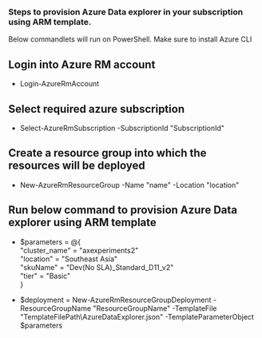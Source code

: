 ### Steps to provision Azure Data explorer in your subscription using ARM template.

Below commandlets will run on PowerShell.
Make sure to install Azure CLI

## Login into Azure RM account
- Login-AzureRmAccount

## Select required azure subscription
- Select-AzureRmSubscription -SubscriptionId "SubscriptionId"

## Create a resource group into which the resources will be deployed
- New-AzureRmResourceGroup -Name "name" -Location "location"

## Run below command to provision Azure Data explorer using ARM template 

- $parameters = @{  
"cluster_name" = "axexperiments2"  
"location" =  "Southeast Asia"  
"skuName" = "Dev(No SLA)_Standard_D11_v2"  
"tier" = "Basic"  
}

- $deployment = New-AzureRmResourceGroupDeployment -ResourceGroupName "ResourceGroupName" -TemplateFile "TemplateFilePath\AzureDataExplorer.json" -TemplateParameterObject $parameters
